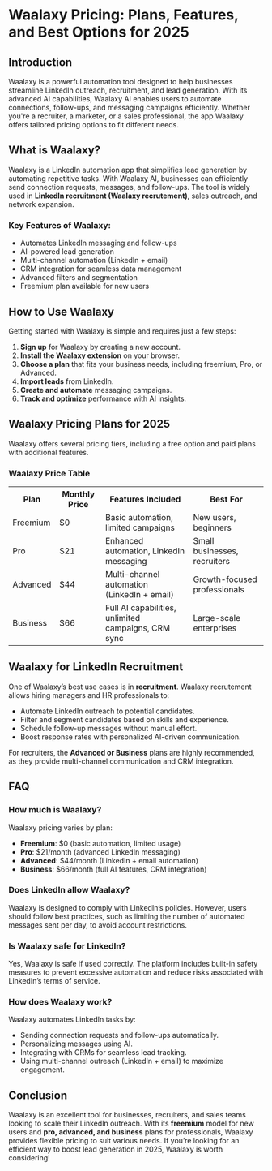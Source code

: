 <h1>Waalaxy Pricing: Plans, Features, and Best Options for 2025</h1>
<h2>Introduction</h2>
<p>Waalaxy is a powerful automation tool designed to help businesses streamline LinkedIn outreach, recruitment, and lead generation. With its advanced AI capabilities, Waalaxy AI enables users to automate connections, follow-ups, and messaging campaigns efficiently. Whether you're a recruiter, a marketer, or a sales professional, the app Waalaxy offers tailored pricing options to fit different needs.</p>

<h2>What is Waalaxy?</h2>
<p>Waalaxy is a LinkedIn automation app that simplifies lead generation by automating repetitive tasks. With Waalaxy AI, businesses can efficiently send connection requests, messages, and follow-ups. The tool is widely used in <strong>LinkedIn recruitment (Waalaxy recrutement)</strong>, sales outreach, and network expansion.</p>

<h3>Key Features of Waalaxy:</h3>
<ul>
    <li>Automates LinkedIn messaging and follow-ups</li>
    <li>AI-powered lead generation</li>
    <li>Multi-channel automation (LinkedIn + email)</li>
    <li>CRM integration for seamless data management</li>
    <li>Advanced filters and segmentation</li>
    <li>Freemium plan available for new users</li>
</ul>

<h2>How to Use Waalaxy</h2>
<p>Getting started with Waalaxy is simple and requires just a few steps:</p>
<ol>
    <li><strong>Sign up</strong> for Waalaxy by creating a new account.</li>
    <li><strong>Install the Waalaxy extension</strong> on your browser.</li>
    <li><strong>Choose a plan</strong> that fits your business needs, including freemium, Pro, or Advanced.</li>
    <li><strong>Import leads</strong> from LinkedIn.</li>
    <li><strong>Create and automate</strong> messaging campaigns.</li>
    <li><strong>Track and optimize</strong> performance with AI insights.</li>
</ol>

<h2>Waalaxy Pricing Plans for 2025</h2>
<p>Waalaxy offers several pricing tiers, including a free option and paid plans with additional features.</p>

<h3>Waalaxy Price Table</h3>
<table>
    <tr>
        <th>Plan</th>
        <th>Monthly Price</th>
        <th>Features Included</th>
        <th>Best For</th>
    </tr>
    <tr>
        <td>Freemium</td>
        <td>$0</td>
        <td>Basic automation, limited campaigns</td>
        <td>New users, beginners</td>
    </tr>
    <tr>
        <td>Pro</td>
        <td>$21</td>
        <td>Enhanced automation, LinkedIn messaging</td>
        <td>Small businesses, recruiters</td>
    </tr>
    <tr>
        <td>Advanced</td>
        <td>$44</td>
        <td>Multi-channel automation (LinkedIn + email)</td>
        <td>Growth-focused professionals</td>
    </tr>
    <tr>
        <td>Business</td>
        <td>$66</td>
        <td>Full AI capabilities, unlimited campaigns, CRM sync</td>
        <td>Large-scale enterprises</td>
    </tr>
</table>

<h2>Waalaxy for LinkedIn Recruitment</h2>
<p>One of Waalaxy’s best use cases is in <strong>recruitment</strong>. Waalaxy recrutement allows hiring managers and HR professionals to:</p>
<ul>
    <li>Automate LinkedIn outreach to potential candidates.</li>
    <li>Filter and segment candidates based on skills and experience.</li>
    <li>Schedule follow-up messages without manual effort.</li>
    <li>Boost response rates with personalized AI-driven communication.</li>
</ul>
<p>For recruiters, the <strong>Advanced or Business</strong> plans are highly recommended, as they provide multi-channel communication and CRM integration.</p>

<h2>FAQ</h2>

<h3>How much is Waalaxy?</h3>
<p>Waalaxy pricing varies by plan:</p>
<ul>
    <li><strong>Freemium</strong>: $0 (basic automation, limited usage)</li>
    <li><strong>Pro</strong>: $21/month (advanced LinkedIn messaging)</li>
    <li><strong>Advanced</strong>: $44/month (LinkedIn + email automation)</li>
    <li><strong>Business</strong>: $66/month (full AI features, CRM integration)</li>
</ul>

<h3>Does LinkedIn allow Waalaxy?</h3>
<p>Waalaxy is designed to comply with LinkedIn’s policies. However, users should follow best practices, such as limiting the number of automated messages sent per day, to avoid account restrictions.</p>

<h3>Is Waalaxy safe for LinkedIn?</h3>
<p>Yes, Waalaxy is safe if used correctly. The platform includes built-in safety measures to prevent excessive automation and reduce risks associated with LinkedIn’s terms of service.</p>

<h3>How does Waalaxy work?</h3>
<p>Waalaxy automates LinkedIn tasks by:</p>
<ul>
    <li>Sending connection requests and follow-ups automatically.</li>
    <li>Personalizing messages using AI.</li>
    <li>Integrating with CRMs for seamless lead tracking.</li>
    <li>Using multi-channel outreach (LinkedIn + email) to maximize engagement.</li>
</ul>

<h2>Conclusion</h2>
<p>Waalaxy is an excellent tool for businesses, recruiters, and sales teams looking to scale their LinkedIn outreach. With its <strong>freemium</strong> model for new users and <strong>pro, advanced, and business</strong> plans for professionals, Waalaxy provides flexible pricing to suit various needs. If you’re looking for an efficient way to boost lead generation in 2025, Waalaxy is worth considering!</p>
